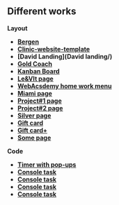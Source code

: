 ## Different works


**Layout**
 - **[Bergen](Bergen/)**
 - **[Clinic-website-template](Clinic-website-template/)**
 - **[David Landing](David landing/)**
 - **[Gold Coach](GoldCoach/)**
 - **[Kanban Board](Kanban/)**
 - **[Le&VIt page](Le&VIt/)**
 - **[WebAcsdemy home work menu](Menu/)**
 - **[Miami page](miami/)**
 - **[Project#1 page](Project#1/)**
 - **[Project#2 page](Project#2/)**
 - **[Silver page](Silver/)**
 - **[Gift card](task2/)** 
 - **[Gift card+](task2+/)** 
 - **[Some page](task3/)** 
 
 **Code**
 - **[Timer with pop-ups](task/)**
 - **[Console task](tackEC/)** 
 - **[Console task](tackEC/)** 
 - **[Console task](tackEC/)** 
 - **[Console task](tackEC/)** 
 
 
 